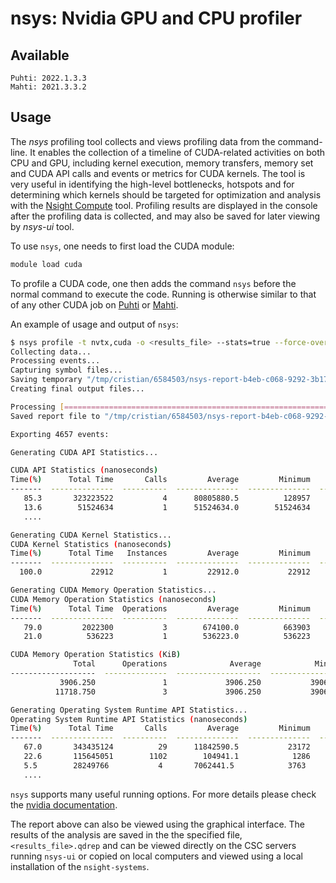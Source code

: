 # nsys: Nvidia GPU and CPU profiler

## Available
    Puhti: 2022.1.3.3
    Mahti: 2021.3.3.2

## Usage

The *nsys* profiling tool collects and views profiling data from the
command-line. It enables the collection of a timeline of CUDA-related
activities on both CPU and GPU, including kernel execution, memory transfers,
memory set and CUDA API calls and events or metrics for CUDA kernels. The tool is very useful in identifying the high-level bottlenecks, hotspots and for determining which kernels should be targeted for optimization and analysis with the [Nsight Compute](ncu.md) tool.
Profiling results are displayed in the console after the profiling data is
collected, and may also be saved for later viewing by *nsys-ui* tool.

To use `nsys`, one needs to first load the CUDA module:

```bash
module load cuda
```

To profile a CUDA code, one then adds the command `nsys` before the normal
command to execute the code. Running is otherwise similar to that of any other
CUDA job on [Puhti](../computing/running/example-job-scripts-puhti.md#single-gpu) or [Mahti](../computing/running/example-job-scripts-mahti.md#1-2-gpu-job-ie-gpusmall-partition).

An example of usage and output of `nsys`:
```bash
$ nsys profile -t nvtx,cuda -o <results_file> --stats=true --force-overwrite true ./a.out
Collecting data...
Processing events...
Capturing symbol files...
Saving temporary "/tmp/cristian/6584503/nsys-report-b4eb-c068-9292-3b17.qdstrm" file to disk...
Creating final output files...

Processing [==============================================================100%]
Saved report file to "/tmp/cristian/6584503/nsys-report-b4eb-c068-9292-3b17.qdrep"

Exporting 4657 events:

Generating CUDA API Statistics...

CUDA API Statistics (nanoseconds)
Time(%)      Total Time       Calls         Average         Minimum         Maximum  Name
-------  --------------  ----------  --------------  --------------  --------------  -------------------------------------------------------------
   85.3       323223522           4      80805880.5          128957       322811927  cudaMalloc
   13.6        51524634           1      51524634.0        51524634        51524634  cudaDeviceReset
   ....

Generating CUDA Kernel Statistics...
CUDA Kernel Statistics (nanoseconds)
Time(%)      Total Time   Instances         Average         Minimum         Maximum  Name
-------  --------------  ----------  --------------  --------------  --------------  -------------------------------------------------------------
  100.0           22912           1         22912.0           22912           22912  multiply_add_kn(float*, float const*, float const*, float const*, int)

Generating CUDA Memory Operation Statistics...
CUDA Memory Operation Statistics (nanoseconds)
Time(%)      Total Time  Operations         Average         Minimum         Maximum  Name
-------  --------------  ----------  --------------  --------------  --------------  -------------------------------------------------------------
   79.0         2022300           3        674100.0          663903          692095  [CUDA memcpy HtoD]
   21.0          536223           1        536223.0          536223          536223  [CUDA memcpy DtoH]

CUDA Memory Operation Statistics (KiB)
              Total      Operations              Average            Minimum              Maximum  Name
-------------------  --------------  -------------------  -----------------  -------------------  ------------------------------------------------
           3906.250               1             3906.250           3906.250             3906.250  [CUDA memcpy DtoH]
          11718.750               3             3906.250           3906.250             3906.250  [CUDA memcpy HtoD]

Generating Operating System Runtime API Statistics...
Operating System Runtime API Statistics (nanoseconds)
Time(%)      Total Time       Calls         Average         Minimum         Maximum  Name
-------  --------------  ----------  --------------  --------------  --------------  -------------------------------------------------------------
   67.0       343435124          29      11842590.5           23172       100249843  poll
   22.6       115645051        1102        104941.1            1286        25309244  ioctl
   5.5        28249766           4       7062441.5            3763        15288473   fread
   ....
```

`nsys` supports many useful running options. For more details please check the [nvidia documentation](https://docs.nvidia.com/nsight-systems/).

The report above can also be viewed using the graphical interface. The results of the analysis are saved in the the specified file, `<results_file>.qdrep` and can be viewed directly on the CSC servers running `nsys-ui` or copied on local computers and viewed using a local installation of the `nsight-systems`.
